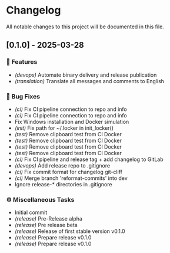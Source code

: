 # Changelog

All notable changes to this project will be documented in this file.

## [0.1.0] - 2025-03-28

### 🚀 Features

- *(devops)* Automate binary delivery and release publication
- *(translation)* Translate all messages and comments to English

### 🐛 Bug Fixes

- *(ci)* Fix CI pipeline connection to repo and info
- *(ci)* Fix CI pipeline connection to repo and info
- Fix Windows installation and Docker simulation
- *(init)* Fix path for ~/.locker in init_locker()
- *(test)* Remove clipboard test from CI Docker
- *(test)* Remove clipboard test from CI Docker
- *(test)* Remove clipboard test from CI Docker
- *(test)* Remove clipboard test from CI Docker
- *(ci)* Fix CI pipeline and release tag + add changelog to GitLab
- *(devops)* Add release repo to .gitignore
- *(ci)* Fix commit format for changelog git-cliff
- *(ci)* Merge branch 'reformat-commits' into dev
- Ignore release-* directories in .gitignore

### ⚙️ Miscellaneous Tasks

- Initial commit
- *(release)* Pre-Release alpha
- *(release)* Pre release beta
- *(release)* Release of first stable version v0.1.0
- *(release)* Prepare release v0.1.0
- *(release)* Prepare release v0.1.0

<!-- generated by git-cliff -->
